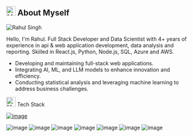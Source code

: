 ## <img src="https://raw.githubusercontent.com/Tarikul-Islam-Anik/Animated-Fluent-Emojis/master/Emojis/Hand%20gestures/Handshake.png" alt="Handshake" width="25" height="25" /> About Myself 

![Rahul Singh](https://github.com/user-attachments/assets/ee97ea41-a706-4c7e-8ef8-d1d17ff91642)

Hello, I'm Rahul. Full Stack Developer and Data Scientist with 4+ years of experience in api & web application development, data analysis and reporting. Skilled in React.js, Python, Node.js, SQL, Azure and AWS.

- Developing and maintaining full-stack web applications.
- Integrating AI, ML, and LLM models to enhance innovation and efficiency.
- Conducting statistical analysis and leveraging machine learning to address business challenges.

<img src="https://raw.githubusercontent.com/Tarikul-Islam-Anik/Animated-Fluent-Emojis/master/Emojis/People%20with%20professions/Man%20Technologist%20Light%20Skin%20Tone.png" alt="Man Technologist Light Skin Tone" width="25" height="25" /> Tech Stack

[![image](https://skillicons.dev/icons?i=py,java,nodejs,js,ts,react,angular,html,css,aws,azure,c,cpp,elasticsearch,firebase,ai,anaconda,matlab,r,mongodb,mysql,npm,postgres,arduino&theme=light)](https://skillicons.dev)

![image](https://github.com/r-rahulsingh/RahulSingh/assets/145414121/d6e61cea-1db6-4050-be87-d0ecd722a637)
![image](https://github.com/r-rahulsingh/RahulSingh/assets/145414121/ce62860d-35c1-4e6f-8af6-10e99cc87b68)
![image](https://github.com/r-rahulsingh/RahulSingh/assets/145414121/02c606f6-abd5-48eb-b8db-dc0fbfbd7cd6)
![image](https://github.com/r-rahulsingh/RahulSingh/assets/145414121/7110c0c9-6ef5-4062-be1f-95f0baa44a53)
![image](https://github.com/r-rahulsingh/RahulSingh/assets/145414121/6613b9bb-8c90-4088-bebe-a678897e9440)
![image](https://github.com/r-rahulsingh/RahulSingh/assets/145414121/e1b9c88f-e350-4ad2-a325-5249abfd1633)
![image](https://github.com/r-rahulsingh/RahulSingh/assets/145414121/cfc37167-2347-4c11-b9e9-4dc11a376885)
